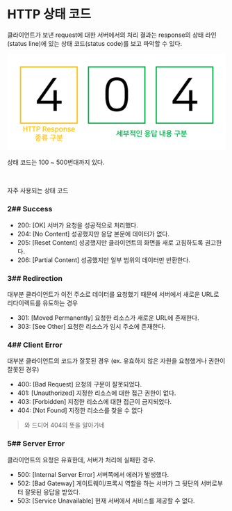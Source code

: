 # HTTP 상태 코드

클라이언트가 보낸 request에 대한 서버에서의 처리 결과는 response의 상태 라인(status line)에 있는 상태 코드(status code)를 보고 파악할 수 있다. 

![status code](img/statusCode.png)

상태 코드는 100 ~ 500번대까지 있다. 

<br>

자주 사용되는 상태 코드

### 2## Success

- 200: [OK] 서버가 요청을 성공적으로 처리했다.
- 204: [No Content] 성공했지만 응답 본문에 데이터가 없다.
- 205: [Reset Content] 성공했지만 클라이언트의 화면을 새로 고침하도록 권고한다.
- 206: [Partial Content] 성공했지만 일부 범위의 데이터만 반환한다.



### 3## Redirection

대부분 클라이언트가 이전 주소로 데이터를 요청했기 때문에 서버에서 새로운 URL로 리다이렉트를 유도하는 경우

- 301: [Moved Permanently] 요청한 리소스가 새로운 URL에 존재한다.
- 303: [See Other] 요청한 리소스가 임시 주소에 존재한다.



### 4## Client Error

대부분 클라이언트의 코드가 잘못된 경우 (ex. 유효하지 않은 자원을 요청했거나 권한이 잘못된 경우)

- 400: [Bad Request] 요청의 구문이 잘못되었다.
- 401: [Unauthorized] 지정한 리소스에 대한 접근 권한이 없다.
- 403: [Forbidden] 지정한 리소스에 대한 접근이 금지되었다.
- 404: [Not Found] 지정한 리소스를 찾을 수 없다

> 와 드디어 404의 뜻을 알아가네



### 5## Server Error

클라이언트의 요청은 유효한데, 서버가 처리에 실패한 경우.

- 500: [Internal Server Error] 서버쪽에서 에러가 발생했다.
- 502: [Bad Gateway] 게이트웨이/프록시 역할을 하는 서버가 그 뒷단의 서버로부터 잘못된 응답을 받았다.
- 503: [Service Unavailable] 현재 서버에서 서비스를 제공할 수 없다.
